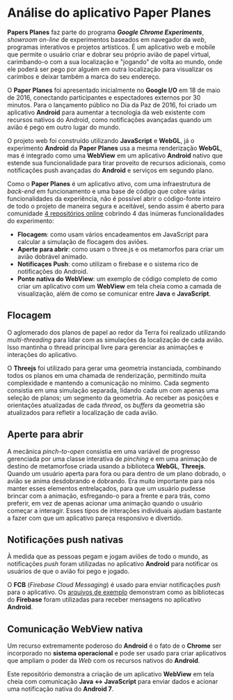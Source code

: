 # Análise do aplicativo Paper Planes

**Papers Planes** faz parte do programa _**Google Chrome Experiments**_, *showroom on-line* de experimentos baseados em navegador da 
*web*, programas interativos e projetos artísticos. É um aplicativo web e mobile que permite o usuário criar e dobrar seu próprio avião 
de papel virtual, carimbando-o com a sua localização e "jogando" de volta ao mundo, onde ele poderá ser pego por alguém em outra 
localização para visualizar os carimbos e deixar também a marca do seu endereço.

O **Paper Planes** foi apresentado inicialmente no **Google I/O** em 18 de maio de 2016, conectando participantes e espectadores 
externos por 30 minutos. Para o lançamento público no Dia da Paz de 2016, foi criado um aplicativo **Android** para aumentar a 
tecnologia da web existente com recursos nativos do Android, como notificações avançadas quando um avião é pego em outro lugar do mundo.

O projeto web foi construído utilizando **JavaScript** e **WebGL**, já o experimento **Android** da **Paper Planes** usa a mesma 
renderização **WebGL**, mas é integrado como uma **WebView** em um aplicativo **Android** nativo que estende sua funcionalidade para 
tirar proveito de recursos adicionais, como notificações push avançadas do **Android** e serviços em segundo plano.
	
Como o **Paper Planes** é um aplicativo ativo, com uma infraestrutura de *back-end* em funcionamento e uma base de código que cobre 
várias funcionalidades da experiência, não é possível abrir o código-fonte inteiro de todo o projeto de maneira segura e aceitável, 
sendo assim é aberto para comunidade [4 repositórios online](https://github.com/activetheory/Paper-Planes-Android-Experiment) cobrindo 
4 das inúmeras funcionalidades do experimento:

* **Flocagem**: como usam vários encadeamentos em JavaScript para calcular a simulação de flocagem dos aviões.
* **Aperte para abrir**: como usam o three.js e os metamorfos para criar um avião dobrável animado.
* **Notificaçes Push**: como utilizam o firebase e o sistema rico de notificações do Android.
* **Ponte nativa do WebView**: um exemplo de código completo de como criar um aplicativo com um **WebView** em tela cheia como a camada 
de visualização, além de como se comunicar entre **Java** e **JavaScript**.

## Flocagem

O aglomerado dos planos de papel ao redor da Terra foi realizado utilizando *multi-threading* para lidar com as simulações da 
localização de cada avião. Isso mantinha o thread principal livre para gerenciar as animações e interações do aplicativo. 

O **Threejs** foi utilizado para gerar uma geometria instanciada, combinando todos os planos em uma chamada de renderização, permitindo 
muita complexidade e mantendo a comunicação no mínimo. Cada segmento consistia em uma simulação separada, lidando cada um com apenas 
uma seleção de planos; um segmento da geometria. Ao receber as posições e orientações atualizadas de cada *thread*, os *buffers* da 
geometria são atualizados para refletir a localização de cada avião.

## Aperte para abrir

A mecânica *pinch-to-open* consistia em uma variável de progresso gerenciada por uma classe interativa de *pinching* e em uma animação 
de destino de metamorfose criada usando a biblioteca **WebGL**, **Threejs**. Quando um usuário aperta para fora ou para dentro de um 
plano dobrado, o avião se anima desdobrando e dobrando. Era muito importante para nós manter esses elementos entrelaçados, para que um 
usuário pudesse brincar com a animação, esfregando-o para a frente e para trás, como preferir, em vez de apenas acionar uma animação 
quando o usuário começar a interagir. Esses tipos de interações individuais ajudam bastante a fazer com que um aplicativo pareça 
responsivo e divertido.

## Notificações push nativas

À medida que as pessoas pegam e jogam aviões de todo o mundo, as notificações *push* foram utilizadas no aplicativo **Android** para 
notificar os usuários de que o avião foi pego e jogado.

O **FCB** (*Firebase Cloud Messaging*) é usado para enviar notificações *push* para o aplicativo.  Os [arquivos de exemplo](https://github.com/activetheory/Paper-Planes-Android-Experiment/tree/master/PushNotifications/app/src/main/java/net/activetheory/examples/notifications) 
demonstram como as bibliotecas do **Firebase** foram utilizadas para receber mensagens no aplicativo **Android**.

## Comunicação WebView nativa

Um recurso extremamente poderoso do **Android** é o fato de o **Chrome** ser incorporado no **sistema operacional** e pode ser usado 
para criar aplicativos que ampliam o poder da *Web* com os recursos nativos do **Android**.

Este repositório demonstra a criação de um aplicativo **WebView** em tela cheia com comunicação **Java <-> JavaScript** para enviar 
dados e acionar uma notificação nativa do **Android 7**.
